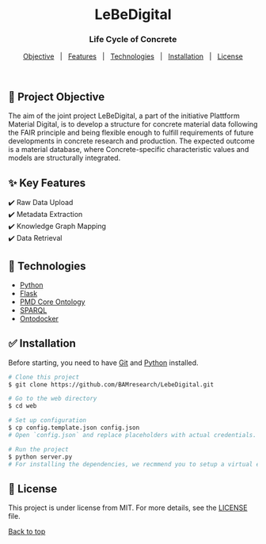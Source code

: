 <h1 align="center">LeBeDigital</h1>
<h3 align="center">Life Cycle of Concrete</h3>


<p align="center">
  <a href="#dart-project-objective">Objective</a> &#xa0; | &#xa0; 
  <a href="#sparkles-key-features">Features</a> &#xa0; | &#xa0;
  <a href="#rocket-technologies">Technologies</a> &#xa0; | &#xa0;
  <a href="#white_check_mark-installation">Installation</a> &#xa0; | &#xa0;
  <a href="#memo-license">License</a> 
</p>

<br>

## :dart: Project Objective ##

The aim of the joint project LeBeDigital, a part of the initiative Plattform Material Digital, is to develop a structure for concrete material data following the FAIR principle and being flexible enough to fulfill requirements of future developments in concrete research and production. The expected outcome is a material database, where Concrete-specific characteristic values and models are structurally integrated.

## :sparkles: Key Features ##

:heavy_check_mark: Raw Data Upload\
:heavy_check_mark: Metadata Extraction\
:heavy_check_mark: Knowledge Graph Mapping\
:heavy_check_mark: Data Retrieval

## :rocket: Technologies ##

- [Python](https://www.python.org)
- [Flask](https://flask.palletsprojects.com/)
- [PMD Core Ontology](https://github.com/materialdigital/core-ontology)
- [SPARQL](https://www.w3.org/TR/sparql11-query/)
- [Ontodocker](https://materialdigital.github.io/pmd-server/pages/services/onto-docker/)


## :white_check_mark: Installation ##

Before starting, you need to have [Git](https://git-scm.com) and [Python](https://www.python.org) installed.


```bash
# Clone this project
$ git clone https://github.com/BAMresearch/LebeDigital.git

# Go to the web directory
$ cd web

# Set up configuration
$ cp config.template.json config.json 
# Open `config.json` and replace placeholders with actual credentials.

# Run the project
$ python server.py
# For installing the dependencies, we recmmend you to setup a virtual environment first.

```

## :memo: License ##

This project is under license from MIT. For more details, see the [LICENSE](LICENSE) file.


<a href="#top">Back to top</a>
